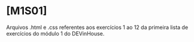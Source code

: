 # [M1S01]
Arquivos .html e .css referentes aos exercícios 1 ao 12 da primeira lista de exercícios do módulo 1 do DEVinHouse.
